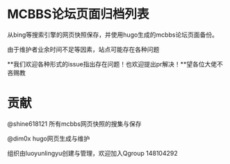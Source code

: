 # MCBBS论坛页面归档列表

从bing等搜索引擎的网页快照保存，并使用hugo生成的mcbbs论坛页面备份。

由于维护者业余时间不足等因素，站点可能存在各种问题

**我们欢迎各种形式的issue指出存在问题！也欢迎提出pr解决！**望各位大佬不吝赐教

# 贡献

@shine618121 所有mcbbs网页快照的搜集与保存

@dim0x hugo网页生成与维护

组织由luoyunlingyu创建与管理，欢迎加入Qgroup 148104292
